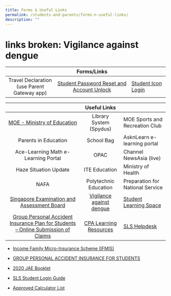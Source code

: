 ```yaml
---
title: Forms & Useful Links
permalink: /students-and-parents/forms-n-useful-links/
description: ""
---
```

#  links broken: Vigilance against dengue


|                  |      Forms/Links        |                    |
|:--------------:|:---------:|---------|
| Travel Declaration<br>(use Parent Gateway app) | <a href="https://form.gov.sg/#!/5d01dc550816b400111ce980" target="_blank">Student Password Reset and Account Unlock</a> | <a href="https://workspace.google.com/dashboard" target="_blank">Student Icon Login</a> |

<a href="" target="_blank"></a>

|            |    Useful Links        |                     |
|:-----------------:|:---------------:|-------------------|
|     <a href="https://www.moe.gov.sg/" target="_blank">MOE - Ministry of Education</a>                                        |  <a href="" target="_blank"></a>  Library System (Spydus) |  <a href="" target="_blank"></a>  MOE Sports and Recreation Club  |
|                     <a href="" target="_blank"></a>           Parents in Education                               |    <a href="" target="_blank"></a>    School Bag        |    <a href="" target="_blank"></a>   AsknLearn e-learning portal   |
|                <a href="" target="_blank"></a>        Ace-Learning Math e-Learning Portal                        |          <a href="" target="_blank"></a>    OPAC           |  <a href="" target="_blank"></a>    Channel NewsAsia (live)     |
|                   <a href="" target="_blank"></a>            Haze Situation Update                               |     <a href="" target="_blank"></a>  ITE Education      |     <a href="" target="_blank"></a>   Ministry of Health        |
|              <a href="" target="_blank"></a>   NAFA                                       |  <a href="" target="_blank"></a>  Polytechnic Education  |   <a href="" target="_blank"></a>    Preparation for National Service |
|               <a href="https://www.seab.gov.sg/" target="_blank">Singapore Examination and Assessment Board  </a>                        | <a href="https://www.dengue.gov.sg/subject.asp?id=103" target="_blank">Vigilance against dengue </a>     |      <a href="https://vle.learning.moe.edu.sg/login" target="_blank">Student Learning Space</a>           |
|    <a href="https://studentgpa.incomegroupins.com.sg/#/" target="_blank">Group Personal Accident Insurance Plan for Students – Online Submission of Claims</a>    |    <a href="https://sites.google.com/a/moe.edu.sg/cpa-learning-resources/google/calendar" target="_blank">CPA Learning Resources</a>     |       <a href="https://vle.learning.moe.edu.sg/helpdesk" target="_blank">SLS Helpdesk</a>               |



*   [Income Family Micro-Insurance Scheme (IFMIS)](https://manjusrisec.moe.edu.sg/qql/slot/u165/docs/students_parents/Useful%20Links%20n%20Resources/Income%20IFMIS%20Brochure%20Final%202020.pdf)  
    
*   [GROUP PERSONAL ACCIDENT INSURANCE FOR STUDENTS](https://manjusrisec.moe.edu.sg/qql/slot/u165/docs/students_parents/Useful%20Links%20n%20Resources/GPA%20Product%20Fact%20Sheet%202022.pdf)  
    
*   [2020 JAE Booklet](https://manjusrisec.moe.edu.sg/qql/slot/u165/docs/students_parents/Useful%20Links%20n%20Resources/2020%20JAE%20booklet.pdf)
*   [SLS Student Login Guide](https://manjusrisec.moe.edu.sg/qql/slot/u165/docs/students_parents/Useful%20Links%20n%20Resources/SLS%20Student%20Login%20guide.pdf)
*   [Approved Calculator List](https://www.seab.gov.sg/home/examinations/approved-calculators)